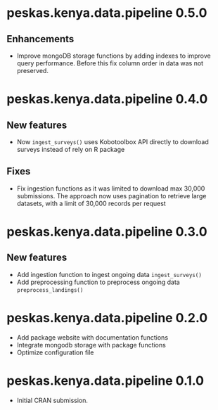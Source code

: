 # peskas.kenya.data.pipeline 0.5.0

## Enhancements

- Improve mongoDB storage functions by adding indexes to improve query performance. Before this fix column order in data was not preserved.

# peskas.kenya.data.pipeline 0.4.0

## New features

- Now `ingest_surveys()` uses Kobotoolbox API directly to download surveys instead of rely on R package

## Fixes

- Fix ingestion functions as it was limited to download max 30,000 submissions. The approach now uses pagination to retrieve large datasets, with a limit of 30,000 records per request

# peskas.kenya.data.pipeline 0.3.0

## New features

- Add ingestion function to ingest ongoing data `ingest_surveys()`
- Add preprocessing function to preprocess ongoing data `preprocess_landings()`

# peskas.kenya.data.pipeline 0.2.0

- Add package website with documentation functions
- Integrate mongodb storage with package functions
- Optimize configuration file 

# peskas.kenya.data.pipeline 0.1.0

* Initial CRAN submission.
